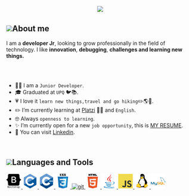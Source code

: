 <!--
**CynAdriana/CynAdriana** is a ✨ _special_ ✨ repository because its `README.md` (this file) appears on your GitHub profile.

Here are some ideas to get you started:

- 🔭 I’m currently working on ...
- 🌱 I’m currently learning ...
- 👯 I’m looking to collaborate on ...
- 🤔 I’m looking for help with ...
- 💬 Ask me about ...
- 📫 How to reach me: ...
- 😄 Pronouns: ...
- ⚡ Fun fact: ...
-->
<!---<h1 align="center">Hi , I'm Cynthia Rodriguez <img src="https://media.giphy.com/media/hvRJCLFzcasrR4ia7z/giphy.gif" width="35"></h1>--->


<p align="center">
  <img src="https://i.imgur.com/Vwlc2lg.gif" width="50%" />
	<h2><img src="https://media.giphy.com/media/hvRJCLFzcasrR4ia7z/giphy.gif" width="35">About me</h2>
</p>
<p>I am a <b>developer Jr</b>, looking to grow professionally in the field of technology. I like <b>innovation</b>, <b>debugging</b>, <b>challenges and learning new things.</b></p>
<br><br>

- 👩‍💻 I am a `Junior Developer`.
- 🎓 Graduated at `UPQ` 🐦📚.
- 💗 I love it `learn new things,travel and go hiking`✏️🌎🧗.
- ✏️ I’m currently learning at [Platzi](https://platzi.com/p/CynRodAd/) 💚🚀 and `English`.
- 🤓 Always `openness to learning`.
- ✨ I’m currently open for a new `job opportunity`, this is [MY RESUME](https://royal-kookaburra-cfc.notion.site/Cynthia-Adriana-Rodr-guez-Mart-nez-0a66f7bdb9894efc8abce3fcffcf4efc?pvs=4).
- 📧 You can visit [Linkedin](https://www.linkedin.com/in/cynthia-rodr%C3%ADguez-6b7a25189/).
<br>

<h2><img src="https://media.giphy.com/media/iJDtcUXJiWwNLupfF6/giphy.gif" width="60">Languages and Tools</h2>

<p align="left"> <a href="https://getbootstrap.com" target="_blank" rel="noreferrer"> <img src="https://raw.githubusercontent.com/devicons/devicon/master/icons/bootstrap/bootstrap-plain-wordmark.svg" alt="bootstrap" width="40" height="40"/> </a> <a href="https://www.cprogramming.com/" target="_blank" rel="noreferrer"> <img src="https://raw.githubusercontent.com/devicons/devicon/master/icons/c/c-original.svg" alt="c" width="40" height="40"/> </a> <a href="https://www.w3schools.com/cpp/" target="_blank" rel="noreferrer"> <img src="https://raw.githubusercontent.com/devicons/devicon/master/icons/cplusplus/cplusplus-original.svg" alt="cplusplus" width="40" height="40"/> </a> <a href="https://www.w3schools.com/css/" target="_blank" rel="noreferrer"> <img src="https://raw.githubusercontent.com/devicons/devicon/master/icons/css3/css3-original-wordmark.svg" alt="css3" width="40" height="40"/> </a> <a href="https://git-scm.com/" target="_blank" rel="noreferrer"> <img src="https://www.vectorlogo.zone/logos/git-scm/git-scm-icon.svg" alt="git" width="40" height="40"/> </a> <a href="https://www.w3.org/html/" target="_blank" rel="noreferrer"> <img src="https://raw.githubusercontent.com/devicons/devicon/master/icons/html5/html5-original-wordmark.svg" alt="html5" width="40" height="40"/> </a> <a href="https://www.java.com" target="_blank" rel="noreferrer"> <img src="https://raw.githubusercontent.com/devicons/devicon/master/icons/java/java-original.svg" alt="java" width="40" height="40"/> </a> <a href="https://developer.mozilla.org/en-US/docs/Web/JavaScript" target="_blank" rel="noreferrer"> <img src="https://raw.githubusercontent.com/devicons/devicon/master/icons/javascript/javascript-original.svg" alt="javascript" width="40" height="40"/> </a> <a href="https://www.linux.org/" target="_blank" rel="noreferrer"> <img src="https://raw.githubusercontent.com/devicons/devicon/master/icons/linux/linux-original.svg" alt="linux" width="40" height="40"/> </a> <a href="https://www.mysql.com/" target="_blank" rel="noreferrer"> <img src="https://raw.githubusercontent.com/devicons/devicon/master/icons/mysql/mysql-original-wordmark.svg" alt="mysql" width="40" height="40"/> </a> </p><br>





